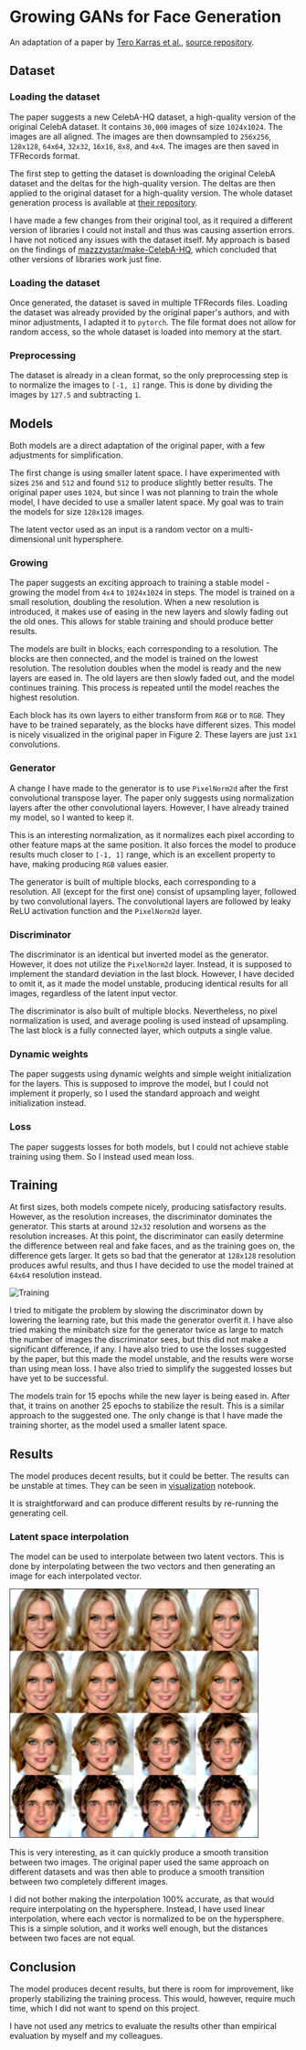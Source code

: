 # Growing GANs for Face Generation

An adaptation of a paper by [Tero Karras et al.](https://arxiv.org/abs/1710.10196), [source repository](https://github.com/tkarras/progressive_growing_of_gans).


## Dataset

### Loading the dataset

The paper suggests a new CelebA-HQ dataset, a high-quality version of the original CelebA dataset. It contains `30,000` images of size `1024x1024`. The images are all aligned. The images are then downsampled to `256x256`, `128x128`, `64x64`, `32x32`, `16x16`, `8x8`, and `4x4`. The images are then saved in TFRecords format.

The first step to getting the dataset is downloading the original CelebA dataset and the deltas for the high-quality version. The deltas are then applied to the original dataset for a high-quality version. The whole dataset generation process is available at [their repository](https://github.com/tkarras/progressive_growing_of_gans#preparing-datasets-for-training).

I have made a few changes from their original tool, as it required a different version of libraries I could not install and thus was causing assertion errors. I have not noticed any issues with the dataset itself. My approach is based on the findings of [mazzzystar/make-CelebA-HQ](https://github.com/mazzzystar/make-CelebA-HQ), which concluded that other versions of libraries work just fine.


### Loading the dataset

Once generated, the dataset is saved in multiple TFRecords files. Loading the dataset was already provided by the original paper's authors, and with minor adjustments, I adapted it to `pytorch`. The file format does not allow for random access, so the whole dataset is loaded into memory at the start.


### Preprocessing

The dataset is already in a clean format, so the only preprocessing step is to normalize the images to `[-1, 1]` range. This is done by dividing the images by `127.5` and subtracting `1`.


## Models

Both models are a direct adaptation of the original paper, with a few adjustments for simplification.

The first change is using smaller latent space. I have experimented with sizes `256` and `512` and found `512` to produce slightly better results. The original paper uses `1024`, but since I was not planning to train the whole model, I have decided to use a smaller latent space. My goal was to train the models for size `128x128` images.

The latent vector used as an input is a random vector on a multi-dimensional unit hypersphere.


### Growing

The paper suggests an exciting approach to training a stable model - growing the model from `4x4` to `1024x1024` in steps. The model is trained on a small resolution, doubling the resolution. When a new resolution is introduced, it makes use of easing in the new layers and slowly fading out the old ones. This allows for stable training and should produce better results.

The models are built in blocks, each corresponding to a resolution. The blocks are then connected, and the model is trained on the lowest resolution. The resolution doubles when the model is ready and the new layers are eased in. The old layers are then slowly faded out, and the model continues training. This process is repeated until the model reaches the highest resolution.

Each block has its own layers to either transform from `RGB` or to `RGB`. They have to be trained separately, as the blocks have different sizes. This model is nicely visualized in the original paper in Figure 2. These layers are just `1x1` convolutions.


### Generator

A change I have made to the generator is to use `PixelNorm2d` after the first convolutional transpose layer. The paper only suggests using normalization layers after the other convolutional layers. However, I have already trained my model, so I wanted to keep it.

This is an interesting normalization, as it normalizes each pixel according to other feature maps at the same position. It also forces the model to produce results much closer to `[-1, 1]` range, which is an excellent property to have, making producing `RGB` values easier.

The generator is built of multiple blocks, each corresponding to a resolution. All (except for the first one) consist of upsampling layer, followed by two convolutional layers. The convolutional layers are followed by leaky ReLU activation function and the `PixelNorm2d` layer.


### Discriminator

The discriminator is an identical but inverted model as the generator. However, it does not utilize the `PixelNorm2d` layer. Instead, it is supposed to implement the standard deviation in the last block. However, I have decided to omit it, as it made the model unstable, producing identical results for all images, regardless of the latent input vector.

The discriminator is also built of multiple blocks. Nevertheless, no pixel normalization is used, and average pooling is used instead of upsampling. The last block is a fully connected layer, which outputs a single value.


### Dynamic weights

The paper suggests using dynamic weights and simple weight initialization for the layers. This is supposed to improve the model, but I could not implement it properly, so I used the standard approach and weight initialization instead.


### Loss

The paper suggests losses for both models, but I could not achieve stable training using them. So I instead used mean loss.


## Training

At first sizes, both models compete nicely, producing satisfactory results. However, as the resolution increases, the discriminator dominates the generator. This starts at around `32x32` resolution and worsens as the resolution increases. At this point, the discriminator can easily determine the difference between real and fake faces, and as the training goes on, the difference gets larger. It gets so bad that the generator at `128x128` resolution produces awful results, and thus I have decided to use the model trained at `64x64` resolution instead.

![Training](./images/training.gif)

I tried to mitigate the problem by slowing the discriminator down by lowering the learning rate, but this made the generator overfit it. I have also tried making the minibatch size for the generator twice as large to match the number of images the discriminator sees, but this did not make a significant difference, if any. I have also tried to use the losses suggested by the paper, but this made the model unstable, and the results were worse than using mean loss. I have also tried to simplify the suggested losses but have yet to be successful.

The models train for 15 epochs while the new layer is being eased in. After that, it trains on another 25 epochs to stabilize the result. This is a similar approach to the suggested one. The only change is that I have made the training shorter, as the model used a smaller latent space.


## Results

The model produces decent results, but it could be better. The results can be unstable at times. They can be seen in [visualization](./visualization.ipynb) notebook.

It is straightforward and can produce different results by re-running the generating cell.


### Latent space interpolation

The model can be used to interpolate between two latent vectors. This is done by interpolating between the two vectors and then generating an image for each interpolated vector.

![Latent space interpolation](./images/interpolation.png)

This is very interesting, as it can quickly produce a smooth transition between two images. The original paper used the same approach on different datasets and was then able to produce a smooth transition between two completely different images.

I did not bother making the interpolation 100% accurate, as that would require interpolating on the hypersphere. Instead, I have used linear interpolation, where each vector is normalized to be on the hypersphere. This is a simple solution, and it works well enough, but the distances between two faces are not equal.


## Conclusion

The model produces decent results, but there is room for improvement, like properly stabilizing the training process. This would, however, require much time, which I did not want to spend on this project.

I have not used any metrics to evaluate the results other than empirical evaluation by myself and my colleagues.
